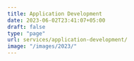 ```yaml
---
title: Application Development
date: 2023-06-02T23:41:07+05:00
draft: false
type: "page"
url: services/application-development/
image: "/images/2023/"
---
```




